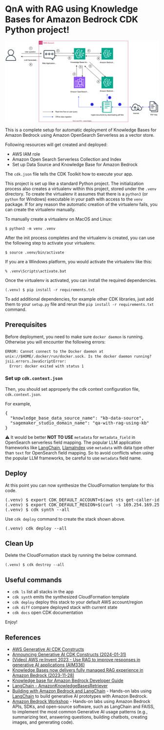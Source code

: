 
# QnA with RAG using Knowledge Bases for Amazon Bedrock CDK Python project!

![rag_with_knowledge_bases_for_amazon_bedrock_arch](./rag_with_knowledge_bases_for_amazon_bedrock_arch.svg)

This is a complete setup for automatic deployment of Knowledge Bases for Amazon Bedrock using Amazon OpenSearch Serverless as a vector store.

Following resources will get created and deployed:

- AWS IAM role
- Amazon Open Search Serverless Collection and Index
- Set up Data Source and Knowledge Base for Amazon Bedrock

The `cdk.json` file tells the CDK Toolkit how to execute your app.

This project is set up like a standard Python project.  The initialization
process also creates a virtualenv within this project, stored under the `.venv`
directory.  To create the virtualenv it assumes that there is a `python3`
(or `python` for Windows) executable in your path with access to the `venv`
package. If for any reason the automatic creation of the virtualenv fails,
you can create the virtualenv manually.

To manually create a virtualenv on MacOS and Linux:

```
$ python3 -m venv .venv
```

After the init process completes and the virtualenv is created, you can use the following
step to activate your virtualenv.

```
$ source .venv/bin/activate
```

If you are a Windows platform, you would activate the virtualenv like this:

```
% .venv\Scripts\activate.bat
```

Once the virtualenv is activated, you can install the required dependencies.

```
(.venv) $ pip install -r requirements.txt
```

To add additional dependencies, for example other CDK libraries, just add
them to your `setup.py` file and rerun the `pip install -r requirements.txt`
command.

## Prerequisites

Before deployment, you need to make sure `docker daemon` is running.
Otherwise you will encounter the following errors:

```
ERROR: Cannot connect to the Docker daemon at unix://$HOME/.docker/run/docker.sock. Is the docker daemon running?
jsii.errors.JavaScriptError:
  Error: docker exited with status 1
```

### Set up `cdk.context.json`

Then, you should set approperly the cdk context configuration file, `cdk.context.json`.

For example,

<pre>
{
  "knowledge_base_data_source_name": "kb-data-source",
  "sagemaker_studio_domain_name": "qa-with-rag-using-kb"
}
</pre>
:warning: It would be better **NOT TO USE** `metadata` for `metadata_field` in OpenSearch serverless field mapping. The popular LLM application frameworks like [LangChain](https://www.langchain.com/), [LlamaIndex](https://www.llamaindex.ai/) use `metadata` with data type other than `text` for OpenSearch field mapping. So to avoid conflicts when using the popular LLM frameworks, be careful to use `metadata` field name.

## Deploy

At this point you can now synthesize the CloudFormation template for this code.

<pre>
(.venv) $ export CDK_DEFAULT_ACCOUNT=$(aws sts get-caller-identity --query Account --output text)
(.venv) $ export CDK_DEFAULT_REGION=$(curl -s 169.254.169.254/latest/dynamic/instance-identity/document | jq -r .region)
(.venv) $ cdk synth --all
</pre>

Use `cdk deploy` command to create the stack shown above.

<pre>
(.venv) cdk deploy --all
</pre>

## Clean Up

Delete the CloudFormation stack by running the below command.

```
(.venv) $ cdk destroy --all
```

## Useful commands

 * `cdk ls`          list all stacks in the app
 * `cdk synth`       emits the synthesized CloudFormation template
 * `cdk deploy`      deploy this stack to your default AWS account/region
 * `cdk diff`        compare deployed stack with current state
 * `cdk docs`        open CDK documentation

Enjoy!

## References

 * [AWS Generative AI CDK Constructs](https://awslabs.github.io/generative-ai-cdk-constructs/)
 * [Announcing Generative AI CDK Constructs (2024-01-31)](https://aws.amazon.com/blogs/devops/announcing-generative-ai-cdk-constructs/)
 * [(Video) AWS re:Invent 2023 - Use RAG to improve responses in generative AI applications (AIM336)](https://youtu.be/N0tlOXZwrSs?t=1659)
 * [Knowledge Bases now delivers fully managed RAG experience in Amazon Bedrock (2023-11-28)](https://aws.amazon.com/blogs/aws/knowledge-bases-now-delivers-fully-managed-rag-experience-in-amazon-bedrock/)
 * [Knowledge base for Amazon Bedrock Developer Guide](https://docs.aws.amazon.com/bedrock/latest/userguide/knowledge-base.html)
 * [LangChain - AmazonKnowledgeBasesRetriever](https://python.langchain.com/docs/integrations/retrievers/bedrock)
 * [Building with Amazon Bedrock and LangChain](https://catalog.workshops.aws/building-with-amazon-bedrock/en-US) - Hands-on labs using [LangChain](https://github.com/langchain-ai/langchain) to build generative AI prototypes with Amazon Bedrock.
 * [Amazon Bedrock Workshop](https://catalog.us-east-1.prod.workshops.aws/workshops/a4bdb007-5600-4368-81c5-ff5b4154f518/en-US) - Hands-on labs using Amazon Bedrock APIs, SDKs, and open-source software, such as LangChain and FAISS, to implement the most common Generative AI usage patterns (e.g., summarizing text, answering questions, building chatbots, creating images, and generating code).

